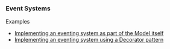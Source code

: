 ### Event Systems


Examples

- [Implementing an eventing system as part of the Model itself](https://gist.github.com/chrisrhoton/cb9d670c6aa61e6397f6)
- [Implementing an eventing system using a Decorator pattern](https://gist.github.com/chrisrhoton/7e967cc417fed422f7fd)





